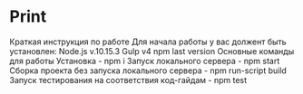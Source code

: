 # Print
Краткая инструкция по работе
Для начала работы у вас должент быть установлен:
Node.js v.10.15.3
Gulp v4
npm last version
Основные команды для работы
Установка - npm i
Запуск локального сервера - npm start
Сборка проекта без запуска локального сервера - npm run-script build
Запуск тестирования на соответствия код-гайдам - npm test

